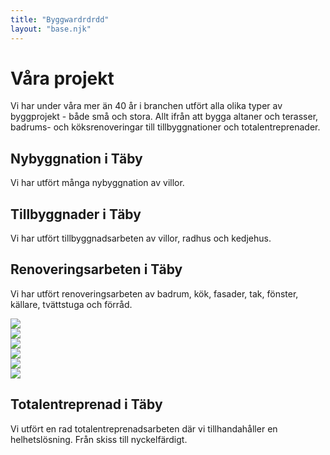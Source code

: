 ```yaml
---
title: "Byggwardrdrdd"
layout: "base.njk"
---
```


  <h1>Våra projekt</h1>
  Vi har under våra mer än 40 år i branchen utfört alla olika typer av
  byggprojekt - både små och stora. Allt ifrån att bygga altaner och terasser, badrums- och köksrenoveringar till tillbyggnationer och totalentreprenader.

  <h2>Nybyggnation i Täby</h2>
  <p>Vi har utfört många nybyggnation av villor.</p>
  <h2>Tillbyggnader i Täby</h2>
  <p>Vi har utfört tillbyggnadsarbeten av villor, radhus och kedjehus.</p>
  <h2>Renoveringsarbeten i Täby</h2>
  <p>
    Vi har utfört renoveringsarbeten av badrum, kök, fasader, tak, fönster,
    källare, tvättstuga och förråd.
  </p>
  <div class="gallery">
  <div class="gallery-wrapper">
  <div class="gallery-item"><img src="/images/gallery/81.png"></div>
  <div class="gallery-item"><img src="/images/gallery/82.png"></div>
  <div class="gallery-item"><img src="/images/gallery/83.png"></div>
  <div class="gallery-item"><img src="/images/gallery/84.png"></div>
  <div class="gallery-item"><img src="/images/gallery/85.png"></div>
  <div class="gallery-item"><img src="/images/gallery/86.png"></div>
  </div>
  </div>
  <h2>Totalentreprenad i Täby</h2>
  <p>
    Vi utfört en rad totalentreprenadsarbeten där vi tillhandahåller en
    helhetslösning. Från skiss till nyckelfärdigt.
  </p>
